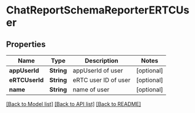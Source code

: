 # ChatReportSchemaReporterERTCUser

## Properties
Name | Type | Description | Notes
------------ | ------------- | ------------- | -------------
**appUserId** | **String** | appUserId of user | [optional] 
**eRTCUserId** | **String** | eRTC user ID of user | [optional] 
**name** | **String** | name of user | [optional] 

[[Back to Model list]](../README.md#documentation-for-models) [[Back to API list]](../README.md#documentation-for-api-endpoints) [[Back to README]](../README.md)


